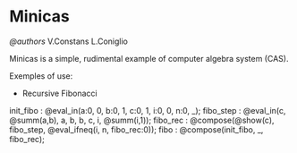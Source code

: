 # Minicas

*@authors* V.Constans L.Coniglio


Minicas is a simple, rudimental example of computer algebra system (CAS).


Exemples of use:

- Recursive Fibonacci

init_fibo : @eval_in(a:0, 0, b:0, 1, c:0, 1, i:0, 0, n:0, _);
fibo_step : @eval_in(c, @summ(a,b), a, b, b, c, i, @summ(i,1));
fibo_rec : @compose(@show(c), fibo_step, @eval_ifneq(i, n, fibo_rec:0));
fibo : @compose(init_fibo, _, fibo_rec); 

